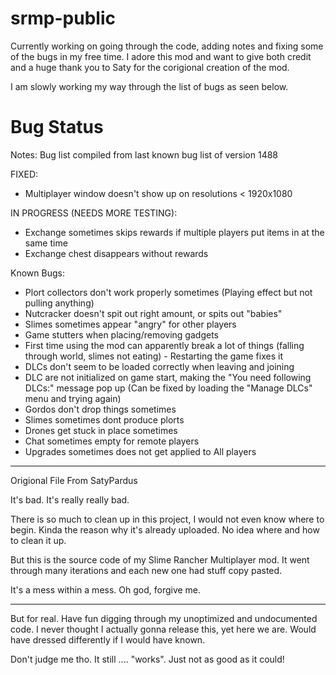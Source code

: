 # srmp-public
Currently working on going through the code, adding notes and fixing some of the bugs in my free time. 
I adore this mod and want to give both credit and a huge thank you to Saty for the corigional creation of the mod. 


I am slowly working my way through the list of bugs as seen below.

# Bug Status 
Notes: Bug list compiled from last known bug list of version 1488

FIXED:
- Multiplayer window doesn't show up on resolutions < 1920x1080

IN PROGRESS (NEEDS MORE TESTING):
- Exchange sometimes skips rewards if multiple players put items in at the same time
- Exchange chest disappears without rewards

Known Bugs:
- Plort collectors don't work properly sometimes (Playing effect but not pulling anything)
- Nutcracker doesn't spit out right amount, or spits out "babies"
- Slimes sometimes appear "angry" for other players
- Game stutters when placing/removing gadgets
- First time using the mod can apparently break a lot of things (falling through world, slimes not eating) - Restarting the game fixes it
- DLCs don't seem to be loaded correctly when leaving and joining
- DLC are not initialized on game start, making the "You need following DLCs:" message pop up (Can be fixed by loading the "Manage DLCs" menu and trying again)
- Gordos don't drop things sometimes
- Slimes sometimes dont produce plorts
- Drones get stuck in place sometimes
- Chat sometimes empty for remote players
- Upgrades sometimes does not get applied to All players
  
---------------------------------------------------------------------------------

Origional File From SatyPardus

It's bad. It's really really bad.

There is so much to clean up in this project, I would not even know where to begin.
Kinda the reason why it's already uploaded. No idea where and how to clean it up.

But this is the source code of my Slime Rancher Multiplayer mod.
It went through many iterations and each new one had stuff copy pasted.

It's a mess within a mess.
Oh god, forgive me.

---------------------------------------------------------------------------------

But for real. Have fun digging through my unoptimized and undocumented code.
I never thought I actually gonna release this, yet here we are.
Would have dressed differently if I would have known.

Don't judge me tho. It still .... "works".
Just not as good as it could!
